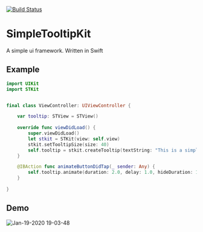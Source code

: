 [![Build Status](https://travis-ci.org/yukiyuki0/SimpleTooltipKit.svg?branch=master)](https://travis-ci.org/yukiyuki0/SimpleTooltipKit)
# SimpleTooltipKit
A simple ui framework. Written in Swift

## Example
```swift
import UIKit
import STKit


final class ViewController: UIViewController {

    var tooltip: STView = STView()
    
    override func viewDidLoad() {
        super.viewDidLoad()
        let stkit = STKit(view: self.view)
        stkit.setTooltipSize(size: 40)
        self.tooltip = stkit.createTooltip(textString: "This is a simple tooltip example.")
    }

    @IBAction func animateButtonDidTap(_ sender: Any) {
        self.tooltip.animate(duration: 2.0, delay: 1.0, hideDuration: 1.0)
    }
    
}
```

## Demo
![Jan-19-2020 19-03-48](https://user-images.githubusercontent.com/11539551/72679090-2fb1d600-3aef-11ea-839a-b16695240a70.gif)

